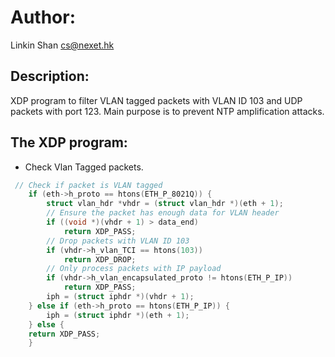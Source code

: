 # Author: 

Linkin Shan <cs@nexet.hk>

## Description:

XDP program to filter VLAN tagged packets with VLAN ID 103 and UDP packets with port 123. Main purpose is to prevent NTP amplification attacks.



## The XDP program:


- Check Vlan Tagged packets.

```c
 // Check if packet is VLAN tagged
    if (eth->h_proto == htons(ETH_P_8021Q)) {
        struct vlan_hdr *vhdr = (struct vlan_hdr *)(eth + 1);
        // Ensure the packet has enough data for VLAN header
        if ((void *)(vhdr + 1) > data_end)
            return XDP_PASS;
        // Drop packets with VLAN ID 103
        if (vhdr->h_vlan_TCI == htons(103))
            return XDP_DROP;
        // Only process packets with IP payload
        if (vhdr->h_vlan_encapsulated_proto != htons(ETH_P_IP))
            return XDP_PASS;
        iph = (struct iphdr *)(vhdr + 1);
    } else if (eth->h_proto == htons(ETH_P_IP)) {
        iph = (struct iphdr *)(eth + 1);
    } else {
    return XDP_PASS;
    }
    
```
